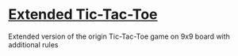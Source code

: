 # [Extended Tic-Tac-Toe](http://sochka.github.io/TicTacToeExtended)

Extended version of the origin Tic-Tac-Toe game on 9x9 board with additional rules
